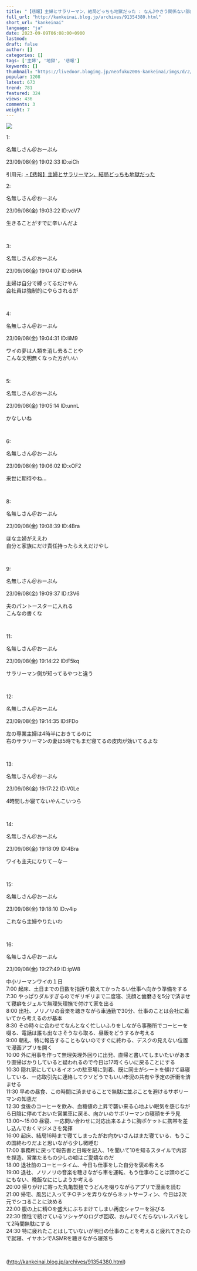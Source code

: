```yaml
---
title: "【悲報】主婦とサラリーマン、結局どっちも地獄だった : なんJやきう関係ない部@おんJ"
full_url: "http://kankeinai.blog.jp/archives/91354380.html"
short_url: "kankeinai"
language: "ja"
date: 2023-09-09T06:08:00+0900
lastmod: 
draft: false
author: []
categories: []
tags: ['主婦', '地獄', '悲報']
keywords: []
thumbnail: "https://livedoor.blogimg.jp/neofuku2006-kankeinai/imgs/d/2/d20f26b3-s.jpg"
popular: 1208
latest: 673
trend: 781
featured: 324
views: 436
comments: 3
weight: 7
---
```


![](https://livedoor.blogimg.jp/neofuku2006-kankeinai/imgs/d/2/d20f26b3-s.jpg)

<div><p class='t_h'>1: <p>名無しさん＠おーぷん</p> <p> 23/09/08(金) 19:02:33 ID:eiCh</p></p><p>引用元: <a href='http://2chspa.com/thread/livejupiter/1694167353' target='_blank'>・</a><a href='https://hayabusa.open2ch.net/test/read.cgi/livejupiter/1694167353/' target='_blank'>【悲報】主婦とサラリーマン、結局どっちも地獄だった</a></p><p class='t_h'>2: <p>名無しさん＠おーぷん</p> <p> 23/09/08(金) 19:03:22 ID:vcV7</p></p> <p class='t_b'> 生きることがすでに辛いんだよ </p><br> <p class='t_h'>3: <p>名無しさん＠おーぷん</p> <p> 23/09/08(金) 19:04:07 ID:b6HA</p></p> <p class='t_b'> 主婦は自分で縛ってるだけやん<br>会社員は強制的にやらされるが </p><br> <p class='t_h'>4: <p>名無しさん＠おーぷん</p> <p> 23/09/08(金) 19:04:31 ID:IiM9</p></p> <p class='t_b'> ワイの夢は人類を消し去ることや<br>こんな文明無くなった方がいい </p><br> <p class='t_h'>5: <p>名無しさん＠おーぷん</p> <p> 23/09/08(金) 19:05:14 ID:unnL</p></p> <p class='t_b'> かなしいね </p><br> <p class='t_h'>6: <p>名無しさん＠おーぷん</p> <p> 23/09/08(金) 19:06:02 ID:xOF2</p></p> <p class='t_b'> 来世に期待やね… </p><br> <p class='t_h'>8: <p>名無しさん＠おーぷん</p> <p> 23/09/08(金) 19:08:39 ID:4Bra</p></p> <p class='t_b'> ほな主婦がええわ<br>自分と家族にだけ責任持ったらええだけやし </p><br> <p class='t_h'>9: <p>名無しさん＠おーぷん</p> <p> 23/09/08(金) 19:09:37 ID:t3V6</p></p> <p class='t_b'> 夫のパントースターに入れる<br>こんなの書くな </p><br> <p class='t_h'>11: <p>名無しさん＠おーぷん</p> <p> 23/09/08(金) 19:14:22 ID:F5kq</p></p> <p class='t_b'> サラリーマン側が知ってるやつと違う<br></p><br> <p class='t_h'>12: <p>名無しさん＠おーぷん</p> <p> 23/09/08(金) 19:14:35 ID:IFDo</p></p> <p class='t_b'> 左の専業主婦は4時半におきてるのに<br>右のサラリーマンの妻は5時でもまだ寝てるの皮肉が効いてるよな </p><br> <p class='t_h'>13: <p>名無しさん＠おーぷん</p> <p> 23/09/08(金) 19:17:22 ID:V0Le</p></p> <p class='t_b'> 4時間しか寝てないやんこいつら </p><br> <p class='t_h'>14: <p>名無しさん＠おーぷん</p> <p> 23/09/08(金) 19:18:09 ID:4Bra</p></p> <p class='t_b'> ワイも主夫になりてーなー </p><br> <p class='t_h'>15: <p>名無しさん＠おーぷん</p> <p> 23/09/08(金) 19:18:10 ID:v4ip</p></p> <p class='t_b'> これなら主婦やりたいわ </p><br> <p class='t_h'>16: <p>名無しさん＠おーぷん</p> <p> 23/09/08(金) 19:27:49 ID:ipW8</p></p> <p class='t_b'> 中小リーマンワイの１日<br>7:00 起床、土日までの日数を指折り数えてかったるい仕事へ向かう準備をする<br>7:30 やっぱりダルすぎるのでギリギリまで二度寝、洗顔と歯磨きを5分で済ませて寝癖をジェルで無理矢理撫で付けて家を出る<br>8:00 出社、ノリノリの音楽を聴きながら車通勤で30分、仕事のことは会社に着いてから考えるのが基本<br>8:30 その時々に合わせてなんとなく忙しいふりをしながら事務所でコーヒーを啜る、電話は誰も出なさそうなら取る、昼飯をどうするか考える<br>9:00 朝礼、特に報告することもないのですぐに終わる、デスクの見えない位置で漫画アプリを開く<br>10:00 外に用事を作って無理矢理外回りに出発、直帰と書いてしまいたいがあまり直帰ばかりしていると疑われるので今日は17時くらいに戻ることにする<br>10:30 隠れ家にしているイオンの駐車場に到着、既に同士がシートを傾けて昼寝している、一応取引先に連絡してクソどうでもいい市況の共有や予定の折衝を済ませる<br>11:30 早めの昼食、この時間に済ませることで無駄に並ぶことを避けるサボリーマンの知恵だ<br>12:30 食後のコーヒーを飲み、血糖値の上昇で襲い来る心地よい眠気を感じながら日陰に停めておいた営業車に戻る、向かいのサボリーマンの寝顔をチラ見<br>13:00～15:00 昼寝、一応問い合わせに対応出来るように胸ポケットに携帯を差し込んでおくマジメさを発揮<br>16:00 起床、結局16時まで寝てしまったがお向かいさんはまだ寝ている、もうこの国終わりだよと思いながら少し微睡む<br>17:00 事務所に戻って報告書と日報を記入、1を聞いて10を知るスタイルで内容を捏造、営業たるもの少しの嘘はご愛嬌なのだ<br>18:00 退社前のコーヒータイム、今日も仕事をした自分を褒め称える<br>19:00 退社、ノリノリの音楽を聴きながら車を運転、もう仕事のことは頭のどこにもない、晩飯なににしようか考える<br>20:00 帰りがけに寄った丸亀製麺でうどんを啜りながらアプリで漫画を読む<br>21:00 帰宅、風呂に入ってチ○チンを弄りながらネットサーフィン、今日は2次元でシコることに決める<br>22:00 腹の上に精○を盛大にぶちまけてしまい再度シャワーを浴びる<br>22:30 惰性で続けているソシャゲのログボ回収、おんJでくだらないレスバをして2時間無駄にする<br>24:30 特に疲れたことはしていないが明日の仕事のことを考えると疲れてきたので就寝、イヤホンでASMRを聴きながら寝落ち </p><br> <img border='0' width='1' height='1' src='https://www12.a8.net/0.gif?a8mat=2BJK9W+3WIBJM+249K+BWGDT' alt=''> </div>

(http://kankeinai.blog.jp/archives/91354380.html)
